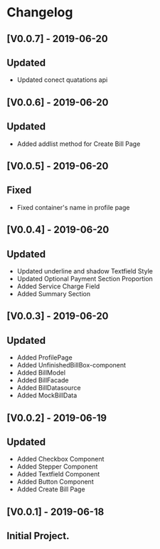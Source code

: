 # Changelog

## [V0.0.7] - 2019-06-20
## Updated
- Updated conect quatations api

## [V0.0.6] - 2019-06-20
## Updated
- Added addlist method for Create Bill Page

## [V0.0.5] - 2019-06-20
## Fixed
- Fixed container's name in profile page

## [V0.0.4] - 2019-06-20
## Updated
- Updated underline and shadow Textfield Style
- Updated Optional Payment Section Proportion
- Added Service Charge Field
- Added Summary Section

## [V0.0.3] - 2019-06-20
## Updated
- Added ProfilePage
- Added UnfinishedBillBox-component
- Added BillModel
- Added BillFacade
- Added BillDatasource
- Added MockBillData

## [V0.0.2] - 2019-06-19
## Updated
- Added Checkbox Component
- Added Stepper Component
- Added Textfield Component
- Added Button Component
- Added Create Bill Page

## [V0.0.1] - 2019-06-18

## Initial Project.